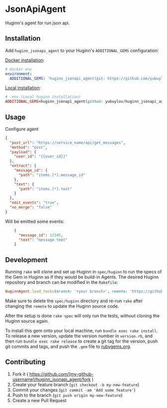 # JsonApiAgent

Huginn's agent for run json api.

## Installation

Add `huginn_jsonapi_agent` to your Huginn's `ADDITIONAL_GEMS` configuration:

[Docker installation](https://github.com/huginn/huginn/tree/master/docker):
```yaml
# docker env
environment:
  ADDITIONAL_GEMS: 'huginn_jsonapi_agent(git: https://github.com/yubuylov/huginn_jsonapi_agent.git)'
```

[Local installation](https://github.com/huginn/huginn#local-installation):
```ruby 
# .env (Local huginn installation)
ADDITIONAL_GEMS=huginn_jsonapi_agent(github: yubuylov/huginn_jsonapi_agent)
```

## Usage
Configure agent
```json
{
  "post_url": "https://service_name/api/get_messages",
  "method": "post",
  "payload": {
    "user_id": "{{user_id}}"
  },
  "extract": {
    "message_id": {
      "path": "items.[*].message_id"
    },
    "text": {
      "path": "items.[*].text"
    }
  },
  "emit_events": "true",
  "no_merge": "false"
}
```

Will be emitted some events:
```json
    {
      "message_id": 12345,
      "text": "message text"
    }
```

## Development

Running `rake` will clone and set up Huginn in `spec/huginn` to run the specs of the Gem in Huginn as if they would be build-in Agents. The desired Huginn repository and branch can be modified in the `Rakefile`:

```ruby
HuginnAgent.load_tasks(branch: '<your branch>', remote: 'https://github.com/<github user>/huginn.git')
```

Make sure to delete the `spec/huginn` directory and re-run `rake` after changing the `remote` to update the Huginn source code.

After the setup is done `rake spec` will only run the tests, without cloning the Huginn source again.

To install this gem onto your local machine, run `bundle exec rake install`. To release a new version, update the version number in `version.rb`, and then run `bundle exec rake release` to create a git tag for the version, push git commits and tags, and push the `.gem` file to [rubygems.org](https://rubygems.org).

## Contributing

1. Fork it ( https://github.com/[my-github-username]/huginn_jsonapi_agent/fork )
2. Create your feature branch (`git checkout -b my-new-feature`)
3. Commit your changes (`git commit -am 'Add some feature'`)
4. Push to the branch (`git push origin my-new-feature`)
5. Create a new Pull Request
